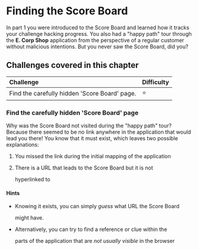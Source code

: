 # Finding the Score Board

In part 1 you were introduced to the Score Board and learned how it tracks your challenge hacking progress. You also had a "happy path" tour through the **E. Corp Shop** application from the perspective of a regular customer without malicious intentions. But you never saw the Score Board, did you?

## Challenges covered in this chapter

| Challenge | Difficulty |
| :--- | :--- |
| Find the carefully hidden 'Score Board' page. | ⭐ |

### Find the carefully hidden 'Score Board' page

Why was the Score Board not visited during the "happy path" tour? Because there seemed to be no link anywhere in the application that would lead you there! You know that it must exist, which leaves two possible explanations:

1. You missed the link during the initial mapping of the application
2. There is a URL that leads to the Score Board but it is not

   hyperlinked to

#### Hints

* Knowing it exists, you can simply _guess_ what URL the Score Board

  might have.

* Alternatively, you can try to find a reference or clue within the

  parts of the application that are _not usually visible_ in the browser

